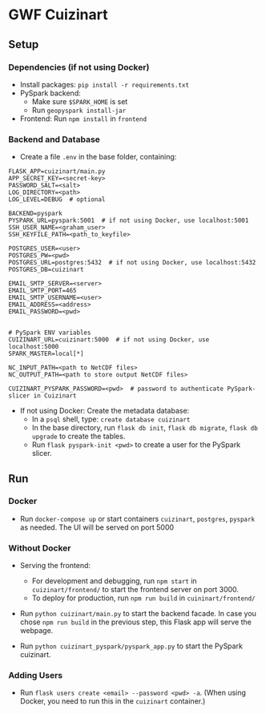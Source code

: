 
# GWF Cuizinart

## Setup

### Dependencies (if not using Docker)
- Install packages: `pip install -r requirements.txt`
- PySpark backend: 
  - Make sure `$SPARK_HOME` is set
  - Run `geopyspark install-jar`
- Frontend: Run `npm install` in `frontend`

### Backend and Database
- Create a file `.env` in the base folder, containing:
```
FLASK_APP=cuizinart/main.py
APP_SECRET_KEY=<secret-key>
PASSWORD_SALT=<salt>
LOG_DIRECTORY=<path>
LOG_LEVEL=DEBUG  # optional

BACKEND=pyspark
PYSPARK_URL=pyspark:5001  # if not using Docker, use localhost:5001
SSH_USER_NAME=<graham_user>
SSH_KEYFILE_PATH=<path_to_keyfile>

POSTGRES_USER=<user>
POSTGRES_PW=<pwd>
POSTGRES_URL=postgres:5432  # if not using Docker, use localhost:5432
POSTGRES_DB=cuizinart

EMAIL_SMTP_SERVER=<server>
EMAIL_SMTP_PORT=465
EMAIL_SMTP_USERNAME=<user>
EMAIL_ADDRESS=<address>
EMAIL_PASSWORD=<pwd>


# PySpark ENV variables
CUIZINART_URL=cuizinart:5000  # if not using Docker, use localhost:5000
SPARK_MASTER=local[*]

NC_INPUT_PATH=<path to NetCDF files>
NC_OUTPUT_PATH=<path to store output NetCDF files>

CUIZINART_PYSPARK_PASSWORD=<pwd>  # password to authenticate PySpark-slicer in Cuizinart
```

- If not using Docker: Create the metadata database:
  - In a `psql` shell, type: `create database cuizinart`
  - In the base directory, run `flask db init`, `flask db migrate`, `flask db upgrade` to create the tables.
  - Run `flask pyspark-init <pwd>` to create a user for the PySpark slicer.

## Run

### Docker
- Run `docker-compose up` or start containers `cuizinart`, `postgres`, `pyspark` as needed. The UI will be served on port 5000

### Without Docker
- Serving the frontend:
  - For development and debugging, run `npm start` in `cuizinart/frontend/` to start the frontend server on port 3000.
  - To deploy for production, run `npm run build` in `cuininart/frontend/`

- Run `python cuizinart/main.py` to start the backend facade. 
In case you chose `npm run build` in the previous step, this Flask app will serve the webpage.

- Run `python cuizinart_pyspark/pyspark_app.py` to start the PySpark cuizinart.

### Adding Users
- Run `flask users create <email> --password <pwd> -a`. (When using Docker, you need to run this in the `cuizinart` container.)

